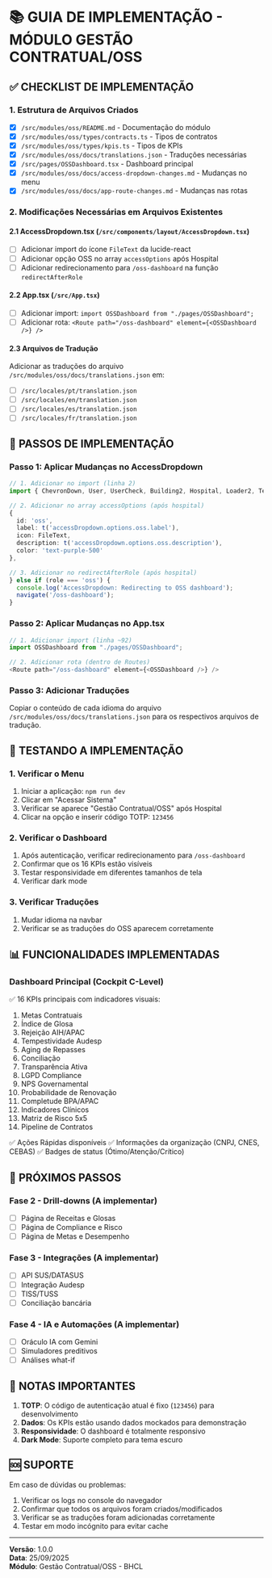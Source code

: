 # 📚 GUIA DE IMPLEMENTAÇÃO - MÓDULO GESTÃO CONTRATUAL/OSS

## ✅ CHECKLIST DE IMPLEMENTAÇÃO

### 1. **Estrutura de Arquivos Criados**
- [x] `/src/modules/oss/README.md` - Documentação do módulo
- [x] `/src/modules/oss/types/contracts.ts` - Tipos de contratos
- [x] `/src/modules/oss/types/kpis.ts` - Tipos de KPIs
- [x] `/src/modules/oss/docs/translations.json` - Traduções necessárias
- [x] `/src/pages/OSSDashboard.tsx` - Dashboard principal
- [x] `/src/modules/oss/docs/access-dropdown-changes.md` - Mudanças no menu
- [x] `/src/modules/oss/docs/app-route-changes.md` - Mudanças nas rotas

### 2. **Modificações Necessárias em Arquivos Existentes**

#### 2.1 AccessDropdown.tsx (`/src/components/layout/AccessDropdown.tsx`)
- [ ] Adicionar import do ícone `FileText` da lucide-react
- [ ] Adicionar opção OSS no array `accessOptions` após Hospital
- [ ] Adicionar redirecionamento para `/oss-dashboard` na função `redirectAfterRole`

#### 2.2 App.tsx (`/src/App.tsx`)
- [ ] Adicionar import: `import OSSDashboard from "./pages/OSSDashboard";`
- [ ] Adicionar rota: `<Route path="/oss-dashboard" element={<OSSDashboard />} />`

#### 2.3 Arquivos de Tradução
Adicionar as traduções do arquivo `/src/modules/oss/docs/translations.json` em:
- [ ] `/src/locales/pt/translation.json`
- [ ] `/src/locales/en/translation.json`
- [ ] `/src/locales/es/translation.json`
- [ ] `/src/locales/fr/translation.json`

## 🚀 PASSOS DE IMPLEMENTAÇÃO

### Passo 1: Aplicar Mudanças no AccessDropdown
```typescript
// 1. Adicionar no import (linha 2)
import { ChevronDown, User, UserCheck, Building2, Hospital, Loader2, TestTube, FileText } from 'lucide-react';

// 2. Adicionar no array accessOptions (após hospital)
{
  id: 'oss',
  label: t('accessDropdown.options.oss.label'),
  icon: FileText,
  description: t('accessDropdown.options.oss.description'),
  color: 'text-purple-500'
},

// 3. Adicionar no redirectAfterRole (após hospital)
} else if (role === 'oss') {
  console.log('AccessDropdown: Redirecting to OSS dashboard');
  navigate('/oss-dashboard');
}
```

### Passo 2: Aplicar Mudanças no App.tsx
```typescript
// 1. Adicionar import (linha ~92)
import OSSDashboard from "./pages/OSSDashboard";

// 2. Adicionar rota (dentro de Routes)
<Route path="/oss-dashboard" element={<OSSDashboard />} />
```

### Passo 3: Adicionar Traduções
Copiar o conteúdo de cada idioma do arquivo `/src/modules/oss/docs/translations.json` para os respectivos arquivos de tradução.

## 🧪 TESTANDO A IMPLEMENTAÇÃO

### 1. Verificar o Menu
1. Iniciar a aplicação: `npm run dev`
2. Clicar em "Acessar Sistema"
3. Verificar se aparece "Gestão Contratual/OSS" após Hospital
4. Clicar na opção e inserir código TOTP: `123456`

### 2. Verificar o Dashboard
1. Após autenticação, verificar redirecionamento para `/oss-dashboard`
2. Confirmar que os 16 KPIs estão visíveis
3. Testar responsividade em diferentes tamanhos de tela
4. Verificar dark mode

### 3. Verificar Traduções
1. Mudar idioma na navbar
2. Verificar se as traduções do OSS aparecem corretamente

## 📊 FUNCIONALIDADES IMPLEMENTADAS

### Dashboard Principal (Cockpit C-Level)
✅ 16 KPIs principais com indicadores visuais:
1. Metas Contratuais
2. Índice de Glosa
3. Rejeição AIH/APAC
4. Tempestividade Audesp
5. Aging de Repasses
6. Conciliação
7. Transparência Ativa
8. LGPD Compliance
9. NPS Governamental
10. Probabilidade de Renovação
11. Completude BPA/APAC
12. Indicadores Clínicos
13. Matriz de Risco 5x5
14. Pipeline de Contratos

✅ Ações Rápidas disponíveis
✅ Informações da organização (CNPJ, CNES, CEBAS)
✅ Badges de status (Ótimo/Atenção/Crítico)

## 🔄 PRÓXIMOS PASSOS

### Fase 2 - Drill-downs (A implementar)
- [ ] Página de Receitas e Glosas
- [ ] Página de Compliance e Risco
- [ ] Página de Metas e Desempenho

### Fase 3 - Integrações (A implementar)
- [ ] API SUS/DATASUS
- [ ] Integração Audesp
- [ ] TISS/TUSS
- [ ] Conciliação bancária

### Fase 4 - IA e Automações (A implementar)
- [ ] Oráculo IA com Gemini
- [ ] Simuladores preditivos
- [ ] Análises what-if

## 📝 NOTAS IMPORTANTES

1. **TOTP**: O código de autenticação atual é fixo (`123456`) para desenvolvimento
2. **Dados**: Os KPIs estão usando dados mockados para demonstração
3. **Responsividade**: O dashboard é totalmente responsivo
4. **Dark Mode**: Suporte completo para tema escuro

## 🆘 SUPORTE

Em caso de dúvidas ou problemas:
1. Verificar os logs no console do navegador
2. Confirmar que todos os arquivos foram criados/modificados
3. Verificar se as traduções foram adicionadas corretamente
4. Testar em modo incógnito para evitar cache

---

**Versão**: 1.0.0  
**Data**: 25/09/2025  
**Módulo**: Gestão Contratual/OSS - BHCL
